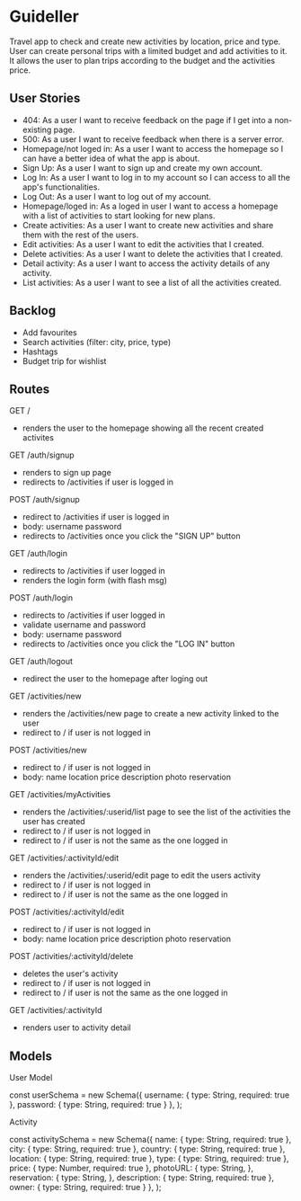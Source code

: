 # Guideller
Travel app to check and create new activities by location, price and type. User can create personal trips with a limited budget and add activities to it. It allows the user to plan trips according to the budget and the activities price.

## User Stories

- 404: As a user I want to receive feedback on the page if I get into a non-existing page.
- 500: As a user I want to receive feedback when there is a server error.
- Homepage/not loged in: As a user I want to access the homepage so I can have a better idea of what the app is about.
- Sign Up: As a user I want to sign up and create my own account.
- Log In: As a user I want to log in to my account so I can access to all the app's functionalities.
- Log Out: As a user I want to log out of my account.
- Homepage/loged in: As a loged in user I want to access a homepage with a list of activities to start looking for new plans.
- Create activities: As a user I want to create new activities and share them with the rest of the users.
- Edit activities: As a user I want to edit the activities that I created.
- Delete activities: As a user I want to delete the activities that I created.
- Detail activity: As a user I want to access the activity details of any activity.
- List activities: As a user I want to see a list of all the activities created.


## Backlog

- Add favourites
- Search activities (filter: city, price, type)
- Hashtags
- Budget trip for wishlist


## Routes

GET /
- renders the user to the homepage showing all the recent created activites

GET /auth/signup
- renders to sign up page
- redirects to /activities if user is logged in

POST /auth/signup
- redirect to /activities if user is logged in
- body:
  username
  password
- redirects to /activities once you click the "SIGN UP" button

GET /auth/login
- redirects to /activities if user logged in
- renders the login form (with flash msg)

POST /auth/login
- redirects to /activities if user logged in
- validate username and password
- body:
  username
  password
- redirects to /activities once you click the "LOG IN" button

GET /auth/logout
- redirect the user to the homepage after loging out

GET /activities/new
- renders the /activities/new page to create a new activity linked to the user
- redirect to / if user is not logged in

POST /activities/new
- redirect to / if user is not logged in
- body:
  name
  location
  price
  description
  photo
  reservation

GET /activities/myActivities
- renders the /activities/:userid/list page to see the list of the activities the user has created
- redirect to / if user is not logged in
- redirect to / if user is not the same as the one logged in

GET /activities/:activityId/edit
- renders the /activities/:userid/edit page to edit the users activity
- redirect to / if user is not logged in
- redirect to / if user is not the same as the one logged in

POST /activities/:activityId/edit
- redirect to / if user is not logged in
- body:
  name
  location
  price
  description
  photo
  reservation

POST /activities/:activityId/delete
- deletes the user's activity
- redirect to / if user is not logged in
- redirect to / if user is not the same as the one logged in

GET /activities/:activityId
- renders user to activity detail



## Models

User Model

const userSchema = new Schema({
  username: {
    type: String,
    required: true
  },
  password: {
    type: String,
    required: true
  }
}, );
 

Activity

const activitySchema = new Schema({
  name: {
    type: String,
    required: true
  },
  city: {
    type: String,
    required: true
  },
  country: {
    type: String,
    required: true
  },
  location: {
    type: String,
    required: true
  },
  type: {
    type: String,
    required: true
  },
  price: {
    type: Number,
    required: true
  },
  photoURL: {
    type: String,
  },
  reservation: {
    type: String,
  },
  description: {
    type: String,
    required: true
  },
  owner: {
    type: String,
    required: true
  }
}, );


